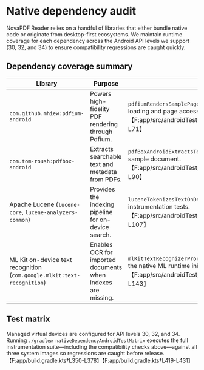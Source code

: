 # Native dependency audit

NovaPDF Reader relies on a handful of libraries that either bundle native code or originate from desktop-first ecosystems. We maintain runtime coverage for each dependency across the Android API levels we support (30, 32, and 34) to ensure compatibility regressions are caught quickly.

## Dependency coverage summary

| Library | Purpose | Runtime validation |
| --- | --- | --- |
| `com.github.mhiew:pdfium-android` | Powers high-fidelity PDF rendering through Pdfium. | `pdfiumRendersSamplePage` opens the bundled sample document with `PdfiumCore` to validate JNI loading and page access on device.【F:app/src/androidTest/kotlin/com/novapdf/reader/NativeDependencyCompatibilityTest.kt†L49-L71】 |
| `com.tom-roush:pdfbox-android` | Extracts searchable text and metadata from PDFs. | `pdfBoxAndroidExtractsText` initialises `PDFBoxResourceLoader` and confirms text extraction from the sample document.【F:app/src/androidTest/kotlin/com/novapdf/reader/NativeDependencyCompatibilityTest.kt†L73-L90】 |
| Apache Lucene (`lucene-core`, `lucene-analyzers-common`) | Provides the indexing pipeline for on-device search. | `luceneTokenizesTextOnDevice` instantiates `StandardAnalyzer` and verifies token emission inside instrumentation tests.【F:app/src/androidTest/kotlin/com/novapdf/reader/NativeDependencyCompatibilityTest.kt†L92-L107】 |
| ML Kit on-device text recognition (`com.google.mlkit:text-recognition`) | Enables OCR for imported documents when indexes are missing. | `mlKitTextRecognizerProcessesFrame` runs a recognition pass on a synthetic NV21 frame to ensure the native ML runtime initialises correctly.【F:app/src/androidTest/kotlin/com/novapdf/reader/NativeDependencyCompatibilityTest.kt†L109-L143】 |

## Test matrix

Managed virtual devices are configured for API levels 30, 32, and 34. Running `./gradlew nativeDependencyAndroidTestMatrix` executes the full instrumentation suite—including the compatibility checks above—against all three system images so regressions are caught before release.【F:app/build.gradle.kts†L350-L378】【F:app/build.gradle.kts†L419-L431】

